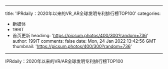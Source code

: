 
---
title: 'IPRdaily：2020年以来的VR_AR全球发明专利排行榜TOP100'
categories: 
 - 新媒体
 - 199IT
 - 首页更新
headimg: 'https://picsum.photos/400/300?random=736'
author: 199IT
comments: false
date: Mon, 24 Jan 2022 13:42:56 GMT
thumbnail: 'https://picsum.photos/400/300?random=736'
---

<div>   
IPRdaily：2020年以来的VR/AR全球发明专利排行榜TOP100  
</div>
            